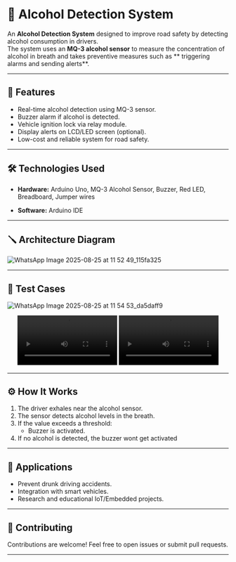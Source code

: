 # 🍺 Alcohol Detection System

An **Alcohol Detection System** designed to improve road safety by detecting alcohol consumption in drivers.  
The system uses an **MQ-3 alcohol sensor** to measure the concentration of alcohol in breath and takes preventive measures such as ** triggering alarms and sending alerts**.

---

## 🚀 Features
- Real-time alcohol detection using MQ-3 sensor.
- Buzzer alarm if alcohol is detected.
- Vehicle ignition lock via relay module.
- Display alerts on LCD/LED screen (optional).
- Low-cost and reliable system for road safety.

---

## 🛠️ Technologies Used
- **Hardware:** Arduino Uno, MQ-3 Alcohol Sensor, Buzzer, Red LED, Breadboard, Jumper wires

- **Software:** Arduino IDE
  
---

## 🪛 Architecture Diagram

![WhatsApp Image 2025-08-25 at 11 52 49_115fa325](https://github.com/user-attachments/assets/0af84f80-fbd4-4edc-a14b-32cd9c7c079c)

---

## 🧪 Test Cases

![WhatsApp Image 2025-08-25 at 11 54 53_da5daff9](https://github.com/user-attachments/assets/9dfd03dc-7c26-4f80-b357-1a2ac6a06924)

<div align="center">
  <video src="https://github.com/user-attachments/assets/b076c23e-7358-4aeb-9407-e5697b70782e" width="45%"></video>
  <video src="https://github.com/user-attachments/assets/e6ad8a84-3daa-4b61-a5e1-b97ed74ebf87" width="45%"></video>
</div>

---


## ⚙️ How It Works
1. The driver exhales near the alcohol sensor.  
2. The sensor detects alcohol levels in the breath.  
3. If the value exceeds a threshold:  
   - Buzzer is activated.    
4. If no alcohol is detected, the buzzer wont get activated

---

## 🎯 Applications
- Prevent drunk driving accidents.  
- Integration with smart vehicles.  
- Research and educational IoT/Embedded projects.  

---

## 🤝 Contributing
Contributions are welcome! Feel free to open issues or submit pull requests.  

---



